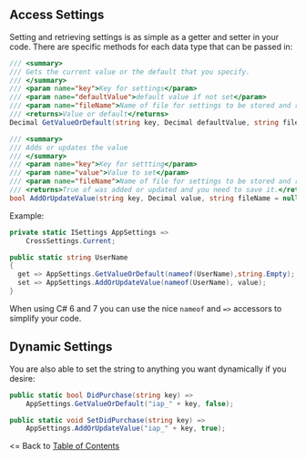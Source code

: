 ## Access Settings
Setting and retrieving settings is as simple as a getter and setter in your code. There are specific methods for each data type that can be passed in:

```csharp
/// <summary>
/// Gets the current value or the default that you specify.
/// </summary>
/// <param name="key">Key for settings</param>
/// <param name="defaultValue">default value if not set</param>
/// <param name="fileName">Name of file for settings to be stored and retrieved </param>
/// <returns>Value or default</returns>
Decimal GetValueOrDefault(string key, Decimal defaultValue, string fileName = null);

/// <summary>
/// Adds or updates the value 
/// </summary>
/// <param name="key">Key for settting</param>
/// <param name="value">Value to set</param>
/// <param name="fileName">Name of file for settings to be stored and retrieved </param>
/// <returns>True of was added or updated and you need to save it.</returns>
bool AddOrUpdateValue(string key, Decimal value, string fileName = null);
```


Example:
```csharp
private static ISettings AppSettings =>
    CrossSettings.Current;

public static string UserName
{
  get => AppSettings.GetValueOrDefault(nameof(UserName),string.Empty); 
  set => AppSettings.AddOrUpdateValue(nameof(UserName), value); 
}
```

When using C# 6 and 7 you can use the nice `nameof` and `=>` accessors to simplify your code.

## Dynamic Settings
You are also able to set the string to anything you want dynamically if you desire:

```csharp
public static bool DidPurchase(string key) =>
    AppSettings.GetValueOrDefault("iap_" + key, false);

public static void SetDidPurchase(string key) =>
    AppSettings.AddOrUpdateValue("iap_" + key, true);
```



<= Back to [Table of Contents](README.md)

